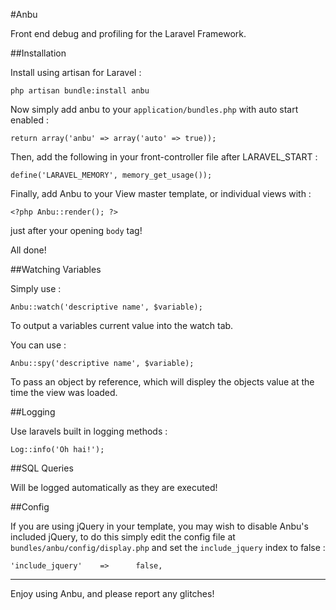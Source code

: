 #Anbu

Front end debug and profiling for the Laravel Framework.

##Installation

Install using artisan for Laravel :

	php artisan bundle:install anbu

Now simply add anbu to your `application/bundles.php` with auto start enabled :

	return array('anbu' => array('auto' => true));

Then, add the following in your front-controller file after LARAVEL_START :

	define('LARAVEL_MEMORY', memory_get_usage());

Finally, add Anbu to your View master template, or individual views with :

	<?php Anbu::render(); ?>

just after your opening `body` tag!

All done!

##Watching Variables

Simply use :

	Anbu::watch('descriptive name', $variable);

To output a variables current value into the watch tab.

You can use :

	Anbu::spy('descriptive name', $variable);

To pass an object by reference, which will displey the objects value at the time the view was loaded.

##Logging

Use laravels built in logging methods :

	Log::info('Oh hai!');

##SQL Queries

Will be logged automatically as they are executed!

##Config

If you are using jQuery in your template, you may wish to disable Anbu's included jQuery, to do this simply edit the config file at `bundles/anbu/config/display.php` and set the `include_jquery` index to false :

	'include_jquery' 	=>		false,

---

Enjoy using Anbu, and please report any glitches!